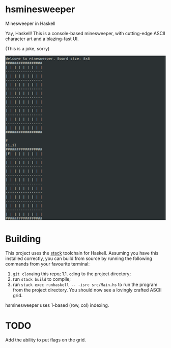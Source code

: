 # hsminesweeper
Minesweeper in Haskell

Yay, Haskell! This is a console-based minesweeper, with cutting-edge ASCII character art and a blazing-fast UI.

(This is a joke, sorry)

![](hsminesweeper-sweet-ui.png)

# Building
This project uses the [stack](https://docs.haskellstack.org/en/stable/README/) toolchain for Haskell. Assuming you have this installed correctly, you can build from source by running the following commands from your favourite terminal:

1. `git clone`ing this repo;
1.1. `cd`ing to the project directory;
2. run `stack build` to compile;
3. run `stack exec runhaskell -- -isrc src/Main.hs` to run the program from the project directory. You should now see a lovingly crafted ASCII grid.

hsminesweeper uses 1-based (row, col) indexing.

# TODO
Add the ability to put flags on the grid.
